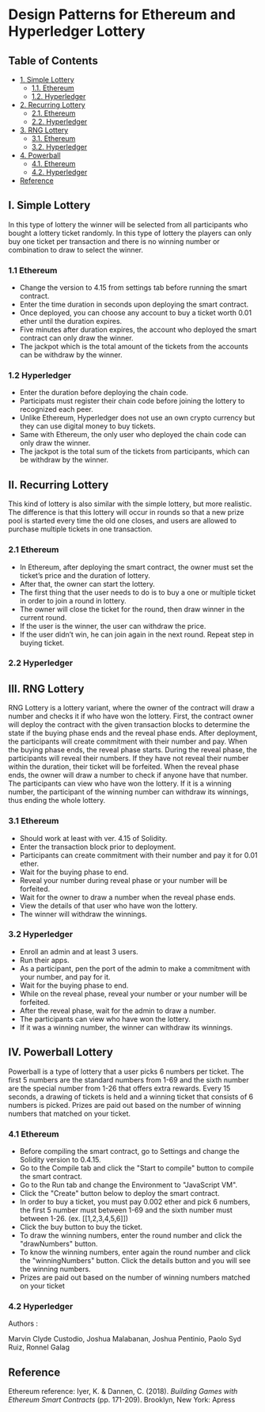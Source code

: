# Design Patterns for Ethereum and Hyperledger Lottery

## Table of Contents
<!-- TOC -->
- [1. Simple Lottery](#1-simple-lottery)
    - [1.1. Ethereum](#11-ethereum)
    - [1.2. Hyperledger](#12-hyperledger)
- [2. Recurring Lottery](#2-recurring-lottery)
    - [2.1. Ethereum](#21-ethereum)
    - [2.2. Hyperledger](#22-hyperledger)
- [3. RNG Lottery](#3-rng-lottery)
    - [3.1. Ethereum](#31-ethereum)
    - [3.2. Hyperledger](#32-hyperledger)
- [4. Powerball](#4-powerball)
    - [4.1. Ethereum](#41-ethereum)
    - [4.2. Hyperledger](#42-hyperledger)
- [Reference](#reference)
<!-- /TOC -->

## I. Simple Lottery
In this type of lottery the winner will be selected from all participants who bought a lottery ticket randomly. In this type of lottery the players can only buy one ticket per transaction and there is no winning number or combination to draw to select the winner.
### 1.1 Ethereum
 * Change the version to 4.15 from settings tab before running the smart contract.
 * Enter the time duration in seconds upon deploying the smart contract.
 * Once deployed, you can choose any account to buy a ticket worth 0.01 ether until the duration expires.
 * Five minutes after duration expires, the account who deployed the smart contract can only draw the winner.
 * The jackpot which is the total amount of the tickets from the accounts can be withdraw by the winner.
### 1.2 Hyperledger
 * Enter the duration before deploying the chain code.
 * Participats must register their chain code before joining the lottery to recognized each peer.
 * Unlike Ethereum, Hyperledger does not use an own crypto currency but they can use digital money to buy tickets.
 * Same with Ethereum, the only user who deployed the chain code can only draw the winner.
 * The jackpot is the total sum of the tickets from participants, which can be withdraw by the winner.
## II. Recurring Lottery
This kind of lottery is also similar with the simple lottery, but more realistic. The difference is that this lottery will occur in rounds so that a new prize pool is started every time the old one closes, and users are allowed to purchase multiple tickets in one transaction.
### 2.1 Ethereum
 * In Ethereum, after deploying the smart contract, the owner must set the ticket’s price and the duration of lottery.
 * After that, the owner can start the lottery.
 * The first thing that the user needs to do is to buy a one or multiple ticket in order to join a round in lottery.
 * The owner will close the ticket for the round, then draw winner in the current round.
 * If the user is the winner, the user can withdraw the price.
 * If the user didn’t win, he can join again in the next round. Repeat step in buying ticket.
### 2.2 Hyperledger
## III. RNG Lottery
RNG Lottery is a lottery variant, where the owner of the contract will draw a number and checks it if who have won the lottery. First, the contract owner will deploy the contract with the given transaction blocks to determine the state if the buying phase ends and the reveal phase ends. After deployment, the participants will create commitment with their number and pay. When the buying phase ends, the reveal phase starts. During the reveal phase, the participants will reveal their numbers. If they have not reveal their number within the duration, their ticket will be forfeited. When the reveal phase ends, the owner will draw a number to check if anyone have that number. The participants can view who have won the lottery. If it is a winning number, the participant of the winning number can withdraw its winnings, thus ending the whole lottery.
### 3.1 Ethereum
  * Should work at least with ver. 4.15 of Solidity.
  * Enter the transaction block prior to deployment.
  * Participants can create commitment with their number and pay it for 0.01 ether.
  * Wait for the buying phase to end. 
  * Reveal your number during reveal phase or your number will be forfeited.
  * Wait for the owner to draw a number when the reveal phase ends.
  * View the details of that user who have won the lottery.
  * The winner will withdraw the winnings.
### 3.2 Hyperledger
  * Enroll an admin and at least 3 users.
  * Run their apps. 
  * As a participant, pen the port of the admin to make a commitment with your number, and pay for it.
  * Wait for the buying phase to end. 
  * While on the reveal phase, reveal your number or your number will be forfeited.
  * After the reveal phase, wait for the admin to draw a number. 
  * The participants can view who have won the lottery.
  * If it was a winning number, the winner can withdraw its winnings.
## IV. Powerball Lottery
Powerball is a type of lottery that a user picks 6 numbers per ticket. The first 5 numbers are the standard numbers from 1-69 and the sixth number are the special number from 1-26 that offers extra rewards. Every 15 seconds, a drawing of tickets is held and a winning ticket that consists of 6 numbers is picked. Prizes are paid out based on the number of winning numbers that matched on your ticket. 
### 4.1 Ethereum
 * Before compiling the smart contract, go to Settings and change the Solidity version to 0.4.15.
 * Go to the Compile tab and click the "Start to compile" button to compile the smart contract.
 * Go to the Run tab and change the Environment to "JavaScript VM".
 * Click the "Create" button below to deploy the smart contract.
 * In order to buy a ticket, you must pay 0.002 ether and pick 6 numbers, the first 5 number must between 1-69 and the sixth number must     between 1-26. (ex. [[1,2,3,4,5,6]])
 * Click the buy button to buy the ticket.
 * To draw the winning numbers, enter the round number and click the "drawNumbers" button.
 * To know the winning numbers, enter again the round number and click the "winningNumbers" button. Click the details button and you will     see the winning numbers.
 * Prizes are paid out based on the number of winning numbers matched on your ticket
### 4.2 Hyperledger
Authors :

Marvin Clyde Custodio, Joshua Malabanan, Joshua Pentinio, Paolo Syd Ruiz, Ronnel Galag

## Reference

Ethereum reference: Iyer, K. & Dannen, C. (2018). _Building Games with Ethereum Smart Contracts_ (pp. 171-209). Brooklyn, New York: Apress
